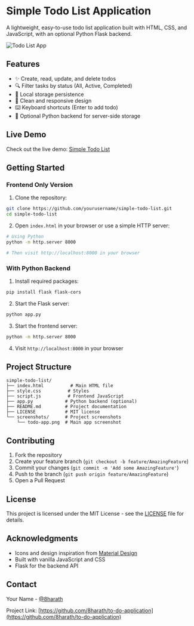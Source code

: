 # Simple Todo List Application

A lightweight, easy-to-use todo list application built with HTML, CSS, and JavaScript, with an optional Python Flask backend.

![Todo List App](screenshots/todo-app.png)

## Features

- ✨ Create, read, update, and delete todos
- 🔍 Filter tasks by status (All, Active, Completed)
- 💾 Local storage persistence
- 🎨 Clean and responsive design
- ⌨️ Keyboard shortcuts (Enter to add todo)
- 🔄 Optional Python backend for server-side storage

## Live Demo

Check out the live demo: [Simple Todo List](https://8harath.github.io/to-do-application)

## Getting Started

### Frontend Only Version

1. Clone the repository:
```bash
git clone https://github.com/yourusername/simple-todo-list.git
cd simple-todo-list
```

2. Open `index.html` in your browser or use a simple HTTP server:
```bash
# Using Python
python -m http.server 8000

# Then visit http://localhost:8000 in your browser
```

### With Python Backend

1. Install required packages:
```bash
pip install flask flask-cors
```

2. Start the Flask server:
```bash
python app.py
```

3. Start the frontend server:
```bash
python -m http.server 8000
```

4. Visit `http://localhost:8000` in your browser

## Project Structure

```
simple-todo-list/
├── index.html          # Main HTML file
├── style.css          # Styles
├── script.js          # Frontend JavaScript
├── app.py            # Python backend (optional)
├── README.md         # Project documentation
├── LICENSE           # MIT license
└── screenshots/      # Project screenshots
    └── todo-app.png  # Main app screenshot
```

## Contributing

1. Fork the repository
2. Create your feature branch (`git checkout -b feature/AmazingFeature`)
3. Commit your changes (`git commit -m 'Add some AmazingFeature'`)
4. Push to the branch (`git push origin feature/AmazingFeature`)
5. Open a Pull Request

## License

This project is licensed under the MIT License - see the [LICENSE](LICENSE) file for details.

## Acknowledgments

- Icons and design inspiration from [Material Design](https://material.io/)
- Built with vanilla JavaScript and CSS
- Flask for the backend API

## Contact

Your Name - [@8harath](https://x.com/8harath_k)

Project Link: [https://github.com/8harath/to-do-application](https://github.com/8harath/to-do-application)
